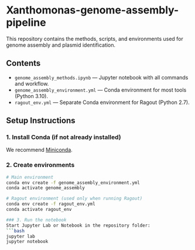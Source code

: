# Xanthomonas-genome-assembly-pipeline

This repository contains the methods, scripts, and environments used for genome assembly and plasmid identification.

## Contents
- `genome_assembly_methods.ipynb` — Jupyter notebook with all commands and workflow.
- `genome_assembly_environment.yml` — Conda environment for most tools (Python 3.10).
- `ragout_env.yml` — Separate Conda environment for Ragout (Python 2.7).

## Setup Instructions

### 1. Install Conda (if not already installed)
We recommend [Miniconda](https://docs.conda.io/en/latest/miniconda.html).

### 2. Create environments
```bash
# Main environment
conda env create -f genome_assembly_environment.yml
conda activate genome_assembly

# Ragout environment (used only when running Ragout)
conda env create -f ragout_env.yml
conda activate ragout_env

### 3. Run the notebook
Start Jupyter Lab or Notebook in the repository folder:
```bash
jupyter lab
jupyter notebook


